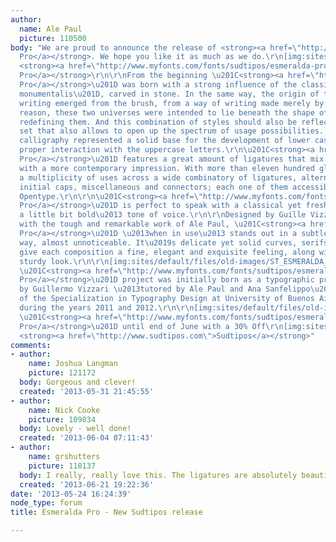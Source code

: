 ```yaml
---
author:
  name: Ale Paul
  picture: 110500
body: "We are proud to announce the release of <strong><a href=\"http://www.myfonts.com/fonts/sudtipos/esmeralda-pro/\">Esmeralda
  Pro</a></strong>. We hope you like it as much as we do.\r\n[img:sites/default/files/old-images/typophileesmeralda_6485.png]\r\n\r\nAbout
  <strong><a href=\"http://www.myfonts.com/fonts/sudtipos/esmeralda-pro/\">Esmeralda
  Pro</a></strong>\r\n\r\nFrom the beginning \u201C<strong><a href=\"http://www.myfonts.com/fonts/sudtipos/esmeralda-pro/\">Esmeralda
  Pro</a></strong>\u201D was born with a strong influence of the classical \u201Ccapitalis
  monumentalis\u201D, carved in stone. In the same way, the origin of this majuscule
  writing emerged from the brush, from a way of writing made merely by hand. For this
  reason, these two universes were intended to lie beneath the shape of each letter,
  redefining them. And this combination of styles should also be reflected in a lowercase
  set that also allows to open up the spectrum of usage possibilities. Foundational
  calligraphy represented a solid base for the development of lower case glyphs, ensuring
  proper interaction with the uppercase letters.\r\n\u201C<strong><a href=\"http://www.myfonts.com/fonts/sudtipos/esmeralda-pro/\">Esmeralda
  Pro</a></strong>\u201D features a great amount of ligatures that mix classic structures
  with a more contemporary impression. With more than eleven hundred glyphs, it provides
  a multiplicity of uses across a wide combinatory of ligatures, alternative signs,
  initial caps, miscellaneous and connectors; each one of them accessible through
  Opentype.\r\n\r\n\u201C<strong><a href=\"http://www.myfonts.com/fonts/sudtipos/esmeralda-pro/\">Esmeralda
  Pro</a></strong>\u201D is perfect to speak with a classical yet fresh, modern, \u2013and
  a little bit bold\u2013 tone of voice.\r\n\r\nDesigned by Guille Vizzari, together
  with the tough and remarkable work of Ale Paul, \u201C<strong><a href=\"http://www.myfonts.com/fonts/sudtipos/esmeralda-pro/\">Esmeralda
  Pro</a></strong>\u201D \u2013when in use\u2013 stands out in a subtle and unexpected
  way, almost unnoticeable. It\u2019s delicate yet solid curves, serifs and endings
  give each composition a fine, elegant and exquisite feeling, along with a firm and
  sturdy look.\r\n\r\n[img:sites/default/files/old-images/ST_ESMERALDA_PANTALLAS-typo_A13_30_5501.jpg]\r\n[img:sites/default/files/old-images/ST_ESMERALDA_PANTALLAS-typo_A13_18_6001.jpg]\r\nThe
  \u201C<strong><a href=\"http://www.myfonts.com/fonts/sudtipos/esmeralda-pro/\">Esmeralda
  Pro</a></strong>\u201D project was initially born as a typographic project developed
  by Guillermo Vizzari \u2013tutored by Ale Paul and Ana Sanfelippo\u2013 under completion
  of the Specialization in Typography Design at University of Buenos Aires, Argentina,
  during the years 2011 and 2012.\r\n\r\n[img:sites/default/files/old-images/ST_ESMERALDA_PANTALLAS-typo_A13_04_3929.jpg][img:sites/default/files/old-images/ST_ESMERALDA_PANTALLAS-typo_A13_36_4316.jpg]\r\n\r\nLicense
  \u201C<strong><a href=\"http://www.myfonts.com/fonts/sudtipos/esmeralda-pro/\">Esmeralda
  Pro</a></strong>\u201D until end of June with a 30% Off\r\n[img:sites/default/files/old-images/descuento_5408.jpg]\r\n\r\nVisit
  <strong><a href=\"http://www.sudtipos.com\">Sudtipos</a></strong>"
comments:
- author:
    name: Joshua Langman
    picture: 121172
  body: Gorgeous and clever!
  created: '2013-05-31 21:45:55'
- author:
    name: Nick Cooke
    picture: 109834
  body: Lovely - well done!
  created: '2013-06-04 07:11:43'
- author:
    name: grshutters
    picture: 118137
  body: I really, really love this. The ligatures are absolutely beautiful.
  created: '2013-06-21 19:22:36'
date: '2013-05-24 16:24:39'
node_type: forum
title: Esmeralda Pro - New Sudtipos release

---
```


